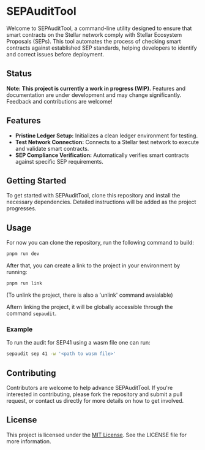 # SEPAuditTool

Welcome to SEPAuditTool, a command-line utility designed to ensure that smart contracts on the Stellar network comply with Stellar Ecosystem Proposals (SEPs). This tool automates the process of checking smart contracts against established SEP standards, helping developers to identify and correct issues before deployment.

## Status

**Note: This project is currently a work in progress (WIP).** Features and documentation are under development and may change significantly. Feedback and contributions are welcome!

## Features

- **Pristine Ledger Setup:** Initializes a clean ledger environment for testing.
- **Test Network Connection:** Connects to a Stellar test network to execute and validate smart contracts.
- **SEP Compliance Verification:** Automatically verifies smart contracts against specific SEP requirements.

## Getting Started

To get started with SEPAuditTool, clone this repository and install the necessary dependencies. Detailed instructions will be added as the project progresses.

## Usage

<TODO>

For now you can clone the repository, run the following command to build:

```bash
pnpm run dev
```

After that, you can create a link to the project in your environment by running:

```bash
pnpm run link
```

(To unlink the project, there is also a 'unlink' command avaialable)

Aftern linking the project, it will be globally accessible through the command `sepaudit`.

### Example

To run the audit for SEP41 using a wasm file one can run:

```bash
sepaudit sep 41 -w '<path to wasm file>'
```

## Contributing

Contributors are welcome to help advance SEPAuditTool. If you're interested in contributing, please fork the repository and submit a pull request, or contact us directly for more details on how to get involved.

## License

This project is licensed under the [MIT License](LICENSE.md). See the LICENSE file for more information.

